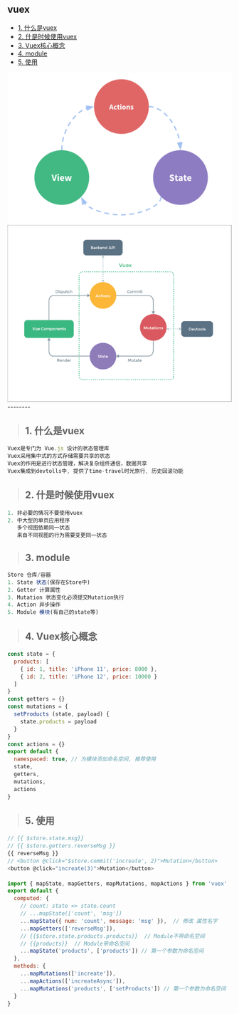 ## vuex

- [1. 什么是vuex](#1)
- [2. 什是时候使用vuex](#2)
- [3. Vuex核心概念](#3)
- [4. module](#4)
- [5. 使用](#5)

<img src='./img/vuex1.png'>
<img src='./img/vuex2.png'>
--------

><h2 id='1'>1. 什么是vuex</h2>
```js
Vuex是专门为 Vue.js 设计的状态管理库
Vuex采用集中式的方式存储需要共享的状态
Vuex的作用是进行状态管理，解决复杂组件通信，数据共享
Vuex集成到devtolls中, 提供了time-travel时光旅行, 历史回滚功能
```

><h2 id='2'>2. 什是时候使用vuex</h2>
```js
1. 非必要的情况不要使用vuex
2. 中大型的单页应用程序
   多个视图依赖同一状态
   来自不同视图的行为需要变更同一状态
```

><h2 id='3'>3. module</h2>
```js
Store 仓库/容器
1. State 状态(保存在Store中)
2. Getter 计算属性
3. Mutation 状态变化必须提交Mutation执行
4. Action 异步操作
5. Module 模块(有自己的state等)
```

><h2 id='4'>4. Vuex核心概念</h2>
```js
const state = {
  products: [
    { id: 1, title: 'iPhone 11', price: 8000 },
    { id: 2, title: 'iPhone 12', price: 10000 }
  ]
}
const getters = {}
const mutations = {
  setProducts (state, payload) {
    state.products = payload
  }
}
const actions = {}
export default {
  namespaced: true, // 为模块添加命名空间, 推荐使用
  state,
  getters,
  mutations,
  actions
}
```
><h2 id='5'>5. 使用</h2>

```js
// {{ $store.state.msg}}
// {{ $store.getters.reverseMsg }}
{{ reverseMsg }}
// <button @click="$store.commit('increate', 2)">Mutation</button>
<button @click="increate(3)">Mutation</button>

import { mapState, mapGetters, mapMutations, mapActions } from 'vuex'
export default {
  computed: {
    // count: state => state.count
    // ...mapState(['count', 'msg'])
    ...mapState({ num: 'count', message: 'msg' }),  // 修改 属性名字
    ...mapGetters(['reverseMsg']),
    // {{$store.state.products.products}}  // Module不带命名空间
    // {{products}}  // Module带命名空间
    ...mapState('products', ['products']) // 第一个参数为命名空间
  },
  methods: {
    ...mapMutations(['increate']),
    ...mapActions(['increateAsync']),
    ...mapMutations('products', ['setProducts']) // 第一个参数为命名空间
  }
}
```